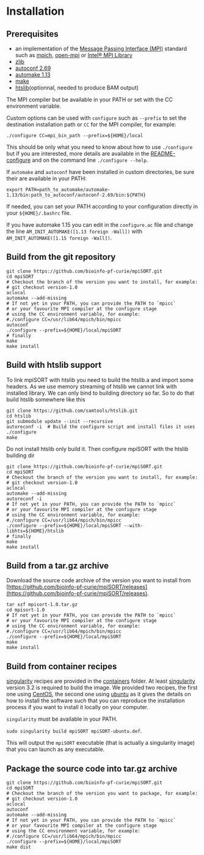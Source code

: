 # Installation

## Prerequisites

* an implementation of the [Message Passing Interface (MPI)](https://en.wikipedia.org/wiki/Message_Passing_Interface) standard such as [mpich](https://www.mpich.org/), [open-mpi](https://www.open-mpi.org/) or [Intel® MPI Library](https://software.intel.com/en-us/mpi-library)
* [zlib](https://zlib.net/)
* [autoconf 2.69](https://www.gnu.org/software/autoconf/)
* [automake 1.13](https://www.gnu.org/software/automake/)
* [make](https://www.gnu.org/software/make/)
* [htslib](https://github.com/samtools/htslib)(optionnal, needed to produce BAM output)


The MPI compiler but be available in your PATH or set with the CC environment variable.

Custom options can be used with `configure` such as `--prefix` to set the destination installation path or `CC` for the MPI compiler, for example:

`./configure CC=mpi_bin_path --prefix=${HOME}/local`

This should be only what you need to know about how to use `./configure` but if you are interested, more details are available in the [README-configure](README-configure) and on the command line `./configure --help`.

If `automake` and `autoconf` have been installed in custom directories, be sure their are available in your PATH:

`export PATH=path_to_automake/automake-1.13/bin:path_to_autoconf/autoconf-2.69/bin:${PATH}`

If needed, you can set your PATH according to your configuration directly in your `${HOME}/.bashrc` file.

If you have automake 1.15 you can edit in the `configure.ac` file and change the line `AM_INIT_AUTOMAKE([1.13 foreign -Wall])` with `AM_INIT_AUTOMAKE([1.15 foreign -Wall])`.

## Build from the git repository

```
git clone https://github.com/bioinfo-pf-curie/mpiSORT.git
cd mpiSORT
# Checkout the branch of the version you want to install, for example:
# git checkout version-1.0
aclocal
automake --add-missing
# If not yet in your PATH, you can provide the PATH to `mpicc`
# or your favourite MPI compiler at the configure stage
# using the CC environment variable, for example:
#./configure CC=/usr/lib64/mpich/bin/mpicc
autoconf
./configure --prefix=${HOME}/local/mpiSORT
# finally 
make
make install
```

## Build with htslib support

To link mpiSORT with htslib you need to build the htslib.a and import some headers.
As we use memory streaming of htslib we cannot link with installed library.
We can only bind to building directory so far.
So to do that build htslib somewhere like this

```
git clone https://github.com/samtools/htslib.git
cd htslib
git submodule update --init --recursive
autoreconf -i  # Build the configure script and install files it uses
./configure 
make

```

Do not install htslib only build it.
Then configure mpiSORT with the htslib building dir

```
git clone https://github.com/bioinfo-pf-curie/mpiSORT.git
cd mpiSORT
# Checkout the branch of the version you want to install, for example:
# git checkout version-1.0
aclocal
automake --add-missing
autoreconf -i
# If not yet in your PATH, you can provide the PATH to `mpicc`
# or your favourite MPI compiler at the configure stage
# using the CC environment variable, for example:
#./configure CC=/usr/lib64/mpich/bin/mpicc
./configure --prefix=${HOME}/local/mpiSORT --with-libhts=${HOME}/htslib
# finally
make
make install
``` 


## Build from a tar.gz archive

Download  the source code archive of the version you want to install from [https://github.com/bioinfo-pf-curie/mpiSORT/releases](https://github.com/bioinfo-pf-curie/mpiSORT/releases).

```
tar xzf mpisort-1.0.tar.gz
cd mpisort-1.0
# If not yet in your PATH, you can provide the PATH to `mpicc`
# or your favourite MPI compiler at the configure stage
# using the CC environment variable, for example:
#./configure CC=/usr/lib64/mpich/bin/mpicc
./configure --prefix=${HOME}/local/mpiSORT
make
make install
```


## Build from container recipes

[singularity](https://sylabs.io/docs/) recipes are provided in the [containers](../containers) folder. At least [singularity](https://sylabs.io/docs/) version 3.2 is required to build the image. We provided two recipes, the first one using [CentOS](https://www.centos.org/), the second one using [ubuntu](https://ubuntu.com/) as it gives the details on how to install the software such that you can reproduce the installation process if you want to install it locally on your computer.


`singularity` must be available in your PATH.

`sudo singularity build mpiSORT mpiSORT-ubuntu.def`.

This will output the `mpiSORT` executable (that is actually a singularity image) that you can launch as any executable.

## Package the source code into tar.gz archive


```
git clone https://github.com/bioinfo-pf-curie/mpiSORT.git
cd mpiSORT
# Checkout the branch of the version you want to package, for example:
# git checkout version-1.0
aclocal
autoconf
automake --add-missing
# If not yet in your PATH, you can provide the PATH to `mpicc`
# or your favourite MPI compiler at the configure stage
# using the CC environment variable, for example:
#./configure CC=/usr/lib64/mpich/bin/mpicc
./configure --prefix=${HOME}/local/mpiSORT
make dist
```

